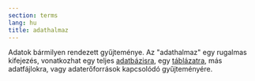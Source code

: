 ```yaml
---
section: terms
lang: hu
title: adathalmaz
---
```


Adatok bármilyen rendezett gyűjteménye. Az "adathalmaz" egy rugalmas kifejezés, vonatkozhat egy teljes [adatbázisra](../database/), egy [táblázatra](../spreadsheet/), más adatfájlokra, vagy adaterőforrások kapcsolódó gyűjteményére.
